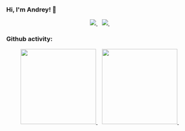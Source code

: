 ### Hi, I'm Andrey! 👋


<p align='center'>
   <a href="https://t.me/Marbok" target="_blank">
    <img src="https://img.shields.io/badge/Telegram-2CA5E0?style=for-the-badge&logo=telegram&logoColor=white" />        
  </a>&nbsp;&nbsp;
  <a href="www.linkedin.com/in/dmitriev-andrey-dev" target="_blank">
    <img src="https://img.shields.io/badge/linkedin-%230077B5.svg?&style=for-the-badge&logo=linkedin&logoColor=white" />
  </a>&nbsp;&nbsp;
</p>

### Github activity:

<p align='center'>
   <a href="https://github-readme-stats.vercel.app/api?username=dmitriev-andrey" target="_blank">
    <img height=200 src="https://github-readme-stats.vercel.app/api?username=dmitriev-andrey" />        
  </a>&nbsp;&nbsp;
  <a href="[www.linkedin.com/in/dmitriev-andrey-dev](https://github-readme-stats.vercel.app/api/top-langs/?username=dmitriev-andrey)" target="_blank">
    <img height=200 src="https://github-readme-stats.vercel.app/api/top-langs/?username=dmitriev-andrey" />
  </a>&nbsp;&nbsp;
</p>
<!--
**Dmitriev-Andrey/dmitriev-andrey** is a ✨ _special_ ✨ repository because its `README.md` (this file) appears on your GitHub profile.

Here are some ideas to get you started:

- 🔭 I’m currently working on ...
- 🌱 I’m currently learning ...
- 👯 I’m looking to collaborate on ...
- 🤔 I’m looking for help with ...
- 💬 Ask me about ...
- 📫 How to reach me: ...
- 😄 Pronouns: ...
- ⚡ Fun fact: ...
-->
